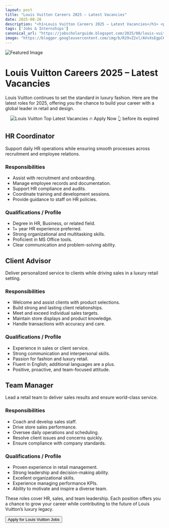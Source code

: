 ```yaml
---
layout: post
title: "Louis Vuitton Careers 2025 – Latest Vacancies"
date: 2025-08-28
description: "<h1>Louis Vuitton Careers 2025 – Latest Vacancies</h1> <p>Louis Vuitton continues to set the standard in luxury fashion. Here are the latest roles for 2025, offering you the chance to build your career with a global leader in retail and design.</p>  <div style='text-align: center;'>   <img alt='Louis Vuitton Top Latest Vacancies 🔥 Apply Now 👆 before its expired' src='https://blogger.googleusercontent.com/img/b/R29vZ2xl/AVvXsEgpC6V0KNdp61QaqjhxEnb8vhqLq6Wou0SaNhYHr9BdCK50A3ZqDp_ZI9y8aHHGCj0Fgb6SqyBUXo4mW_xWyp5pM-xBi8byY8pXVXja5Ztbq8zV1UM9j3OiF9gFnLe5G9n2YSOoozRLpgglzoHC3fD5ljQVm0nJ3ly6era-cOPbdVoAmzo6BgigxfPigykx/s432/Louis%20Vuitton%20Top%20Latest%20Vacancies%20Apply%20Now%20before%20its%20expired.png' title='Louis Vuitton Top Latest Vacancies 🔥 Apply Now 👆 before its expired' /> </div>  <article>   <h2>HR Coordinator</h2>   <p>Support daily HR operations while ensuring smooth processes across recruitment and employee relations.</p>   <section>     <h3>Responsibilities</h3>     <ul>       <li>Assist with recruitment and onboarding.</li>       <li>Manage employee records and documentation.</li>       <li>Support HR compliance and audits.</li>       <li>Coordinate training and development sessions.</li>       <li>Provide guidance to staff on HR policies.</li>     </ul>   </section>   <section>     <h3>Qualifications / Profile</h3>     <ul>       <li>Degree in HR, Business, or related field.</li>       <li>1+ year HR experience preferred.</li>       <li>Strong organizational and multitasking skills.</li>       <li>Proficient in MS Office tools.</li>       <li>Clear communication and problem-solving ability.</li>     </ul>   </section> </article>  <article>   <h2>Client Advisor</h2>   <p>Deliver personalized service to clients while driving sales in a luxury retail setting.</p>   <section>     <h3>Responsibilities</h3>     <ul>       <li>Welcome and assist clients with product selections.</li>       <li>Build strong and lasting client relationships.</li>       <li>Meet and exceed individual sales targets.</li>       <li>Maintain store displays and product knowledge.</li>       <li>Handle transactions with accuracy and care.</li>     </ul>   </section>   <section>     <h3>Qualifications / Profile</h3>     <ul>       <li>Experience in sales or client service.</li>       <li>Strong communication and interpersonal skills.</li>       <li>Passion for fashion and luxury retail.</li>       <li>Fluent in English; additional languages are a plus.</li>       <li>Positive, proactive, and team-focused attitude.</li>     </ul>   </section> </article>  <article>   <h2>Team Manager</h2>   <p>Lead a retail team to deliver sales results and ensure world-class service.</p>   <section>     <h3>Responsibilities</h3>     <ul>       <li>Coach and develop sales staff.</li>       <li>Drive store sales performance.</li>       <li>Oversee daily operations and scheduling.</li>       <li>Resolve client issues and concerns quickly.</li>       <li>Ensure compliance with company standards.</li>     </ul>   </section>   <section>     <h3>Qualifications / Profile</h3>     <ul>       <li>Proven experience in retail management.</li>       <li>Strong leadership and decision-making ability.</li>       <li>Excellent organizational skills.</li>       <li>Experience managing performance KPIs.</li>       <li>Ability to motivate and inspire a diverse team.</li>     </ul>   </section> </article>  <p>These roles cover HR, sales, and team leadership. Each position offers you a chance to grow your career while contributing to the future of Louis Vuitton’s luxury legacy.</p>  <button id='apply-cta'>   Apply for Louis Vuitton Jobs </button>"
tags: ['Jobs & Internships']
canonical_url: "https://jobscholarguide.blogspot.com/2025/08/louis-vuitton-careers-2025-latest.html"
image: "https://blogger.googleusercontent.com/img/b/R29vZ2xl/AVvXsEgpC6V0KNdp61QaqjhxEnb8vhqLq6Wou0SaNhYHr9BdCK50A3ZqDp_ZI9y8aHHGCj0Fgb6SqyBUXo4mW_xWyp5pM-xBi8byY8pXVXja5Ztbq8zV1UM9j3OiF9gFnLe5G9n2YSOoozRLpgglzoHC3fD5ljQVm0nJ3ly6era-cOPbdVoAmzo6BgigxfPigykx/s72-c/Louis%20Vuitton%20Top%20Latest%20Vacancies%20Apply%20Now%20before%20its%20expired.png"
---
```


![Featured Image](https://blogger.googleusercontent.com/img/b/R29vZ2xl/AVvXsEgpC6V0KNdp61QaqjhxEnb8vhqLq6Wou0SaNhYHr9BdCK50A3ZqDp_ZI9y8aHHGCj0Fgb6SqyBUXo4mW_xWyp5pM-xBi8byY8pXVXja5Ztbq8zV1UM9j3OiF9gFnLe5G9n2YSOoozRLpgglzoHC3fD5ljQVm0nJ3ly6era-cOPbdVoAmzo6BgigxfPigykx/s72-c/Louis%20Vuitton%20Top%20Latest%20Vacancies%20Apply%20Now%20before%20its%20expired.png)

<h1>Louis Vuitton Careers 2025 – Latest Vacancies</h1> <p>Louis Vuitton continues to set the standard in luxury fashion. Here are the latest roles for 2025, offering you the chance to build your career with a global leader in retail and design.</p>  <div style='text-align: center;'>   <img alt='Louis Vuitton Top Latest Vacancies 🔥 Apply Now 👆 before its expired' src='https://blogger.googleusercontent.com/img/b/R29vZ2xl/AVvXsEgpC6V0KNdp61QaqjhxEnb8vhqLq6Wou0SaNhYHr9BdCK50A3ZqDp_ZI9y8aHHGCj0Fgb6SqyBUXo4mW_xWyp5pM-xBi8byY8pXVXja5Ztbq8zV1UM9j3OiF9gFnLe5G9n2YSOoozRLpgglzoHC3fD5ljQVm0nJ3ly6era-cOPbdVoAmzo6BgigxfPigykx/s432/Louis%20Vuitton%20Top%20Latest%20Vacancies%20Apply%20Now%20before%20its%20expired.png' title='Louis Vuitton Top Latest Vacancies 🔥 Apply Now 👆 before its expired' /> </div>  <article>   <h2>HR Coordinator</h2>   <p>Support daily HR operations while ensuring smooth processes across recruitment and employee relations.</p>   <section>     <h3>Responsibilities</h3>     <ul>       <li>Assist with recruitment and onboarding.</li>       <li>Manage employee records and documentation.</li>       <li>Support HR compliance and audits.</li>       <li>Coordinate training and development sessions.</li>       <li>Provide guidance to staff on HR policies.</li>     </ul>   </section>   <section>     <h3>Qualifications / Profile</h3>     <ul>       <li>Degree in HR, Business, or related field.</li>       <li>1+ year HR experience preferred.</li>       <li>Strong organizational and multitasking skills.</li>       <li>Proficient in MS Office tools.</li>       <li>Clear communication and problem-solving ability.</li>     </ul>   </section> </article>  <article>   <h2>Client Advisor</h2>   <p>Deliver personalized service to clients while driving sales in a luxury retail setting.</p>   <section>     <h3>Responsibilities</h3>     <ul>       <li>Welcome and assist clients with product selections.</li>       <li>Build strong and lasting client relationships.</li>       <li>Meet and exceed individual sales targets.</li>       <li>Maintain store displays and product knowledge.</li>       <li>Handle transactions with accuracy and care.</li>     </ul>   </section>   <section>     <h3>Qualifications / Profile</h3>     <ul>       <li>Experience in sales or client service.</li>       <li>Strong communication and interpersonal skills.</li>       <li>Passion for fashion and luxury retail.</li>       <li>Fluent in English; additional languages are a plus.</li>       <li>Positive, proactive, and team-focused attitude.</li>     </ul>   </section> </article>  <article>   <h2>Team Manager</h2>   <p>Lead a retail team to deliver sales results and ensure world-class service.</p>   <section>     <h3>Responsibilities</h3>     <ul>       <li>Coach and develop sales staff.</li>       <li>Drive store sales performance.</li>       <li>Oversee daily operations and scheduling.</li>       <li>Resolve client issues and concerns quickly.</li>       <li>Ensure compliance with company standards.</li>     </ul>   </section>   <section>     <h3>Qualifications / Profile</h3>     <ul>       <li>Proven experience in retail management.</li>       <li>Strong leadership and decision-making ability.</li>       <li>Excellent organizational skills.</li>       <li>Experience managing performance KPIs.</li>       <li>Ability to motivate and inspire a diverse team.</li>     </ul>   </section> </article>  <p>These roles cover HR, sales, and team leadership. Each position offers you a chance to grow your career while contributing to the future of Louis Vuitton’s luxury legacy.</p>  <button id='apply-cta'>   Apply for Louis Vuitton Jobs </button>

<!--more-->

